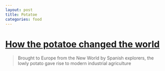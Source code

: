 ```yaml
---
layout: post
title: Potatoe
categories: food
---
```


# [How the potatoe changed the world](http://www.smithsonianmag.com/history-archaeology/How-the-Potato-Changed-the-World.html#ixzz2Z8YskIBk "Hello" )

> Brought to Europe from the New World by Spanish explorers, 
> the lowly potato gave rise to modern industrial agriculture

